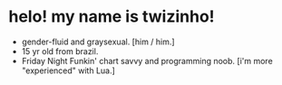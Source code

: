 # helo! my name is twizinho!

- gender-fluid and graysexual. [him / him.]
- 15 yr old from brazil.
- Friday Night Funkin' chart savvy and programming noob. [i'm more "experienced" with Lua.]
